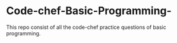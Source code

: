 # Code-chef-Basic-Programming-
This repo consist of all the code-chef practice questions of basic programming.
